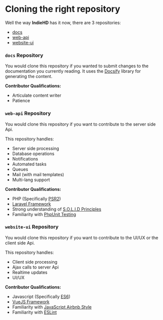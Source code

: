 # Cloning the right repository

Well the way **IndieHD** has it now, there are 3 repositories:
 * [docs](#docs-repository)
 * [web-api](#web-api-repository)
 * [website-ui](#website-ui-repository)
 
### `docs` Repository
You would clone this repository if you wanted to submit changes to the documentation you
currently reading. It uses the [Docsify](https://docsify.js.org/#/?id=docsify) library for 
generating the content.

**Contributor Qualifications:**
 * Articulate content writer
 * Patience

### `web-api` Repository
You would clone this repository if you want to contribute to the server side Api. 

This repository handles:
 * Server side processing
 * Database operations
 * Notifications
 * Automated tasks
 * Queues
 * Mail (with mail templates)
 * Multi-lang support
 
**Contributor Qualifications:**
 * PHP (Specifically [PSR2](https://www.php-fig.org/psr/psr-2/))
 * [Laravel Framework](https://laravel.com/docs/5.7)
 * Strong understanding of [S.O.L.I.D Principles](https://medium.com/prod-io/solid-principles-takeaways-ec0825a07247)
 * Familiarity with [PhpUnit Testing](https://laravel.com/docs/5.7/testing)
 
 
### `website-ui` Repository
You would clone this repository if you want to contribute to the UI/UX or 
the client side Api.

This repository handles:
 * Client side processing
 * Ajax calls to server Api
 * Realtime updates
 * UI/UX
 
**Contributor Qualifications:**
 * Javascript (Specifically [ES6](https://github.com/lukehoban/es6features#readme))
 * [VueJS Framework](https://vuejs.org/v2/guide/)
 * Familiarity with [JavaScript Airbnb Style](https://github.com/airbnb/javascript/)
 * Familiarity with [ESLint](https://eslint.org/docs/user-guide/getting-started)